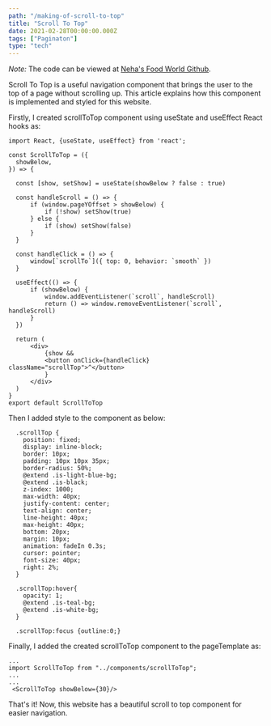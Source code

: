 ```yaml
---
path: "/making-of-scroll-to-top"
title: "Scroll To Top"
date: 2021-02-28T00:00:00.000Z
tags: ["Paginaton"]
type: "tech"
---
```

*Note:* The code can be viewed at <a href="https://github.com/NehaDadhich/nehasFoodWorld" target="_blank" rel="noopener noreferrer" class="link">  Neha's Food World Github</a>.

Scroll To Top is a useful navigation component that brings the user to the top of a page without scrolling up. This article explains how this component is implemented and styled for this website. 

Firstly, I created scrollToTop component using useState and useEffect React hooks as:

  ```Javascript{numberLines: true}
  import React, {useState, useEffect} from 'react';

const ScrollToTop = ({
    showBelow,
}) => {

    const [show, setShow] = useState(showBelow ? false : true)

    const handleScroll = () => {
        if (window.pageYOffset > showBelow) {
            if (!show) setShow(true)
        } else {
            if (show) setShow(false)
        }
    }

    const handleClick = () => {
        window[`scrollTo`]({ top: 0, behavior: `smooth` })
    }

    useEffect(() => {
        if (showBelow) {
            window.addEventListener(`scroll`, handleScroll)
            return () => window.removeEventListener(`scroll`, handleScroll)
        }
    })

    return (
        <div>
            {show &&
            <button onClick={handleClick} className="scrollTop">^</button>
            }
        </div>
    )
}
export default ScrollToTop
  ```

Then I added style to the component as below: 

```CSS{numberLines: true}
  .scrollTop {
    position: fixed;
    display: inline-block;
    border: 10px;
    padding: 10px 10px 35px;
    border-radius: 50%;
    @extend .is-light-blue-bg;
    @extend .is-black;
    z-index: 1000;
    max-width: 40px;
    justify-content: center;
    text-align: center;
    line-height: 40px;
    max-height: 40px;
    bottom: 20px;
    margin: 10px;
    animation: fadeIn 0.3s;
    cursor: pointer;
    font-size: 40px;
    right: 2%;
  }

  .scrollTop:hover{
    opacity: 1;
    @extend .is-teal-bg;
    @extend .is-white-bg;
  }

  .scrollTop:focus {outline:0;}
```
Finally, I added the created scrollToTop component to the pageTemplate as:

```Javascript{numberLines: true}
...
import ScrollToTop from "../components/scrollToTop";
...
...
 <ScrollToTop showBelow={30}/>
```

That's it! Now, this website has a beautiful scroll to top component for easier navigation.
